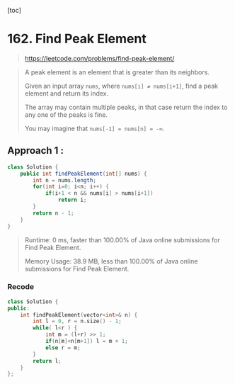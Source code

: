 [toc]

# 162. Find Peak Element

> https://leetcode.com/problems/find-peak-element/

> A peak element is an element that is greater than its neighbors.
>
> Given an input array `nums`, where `nums[i] ≠ nums[i+1]`, find a peak element and return its index.
>
> The array may contain multiple peaks, in that case return the index to any one of the peaks is fine.
>
> You may imagine that `nums[-1] = nums[n] = -∞`.

## Approach 1 : 

```java
class Solution {
    public int findPeakElement(int[] nums) {
        int n = nums.length;
        for(int i=0; i<n; i++) {
            if(i+1 < n && nums[i] > nums[i+1])
                return i;
        }
        return n - 1;
    }
}
```
>Runtime: 0 ms, faster than 100.00% of Java online submissions for Find Peak Element.
>
>Memory Usage: 38.9 MB, less than 100.00% of Java online submissions for Find Peak Element.



### Recode

```c++
class Solution {
public:
    int findPeakElement(vector<int>& n) {
        int l = 0, r = n.size() - 1;
        while( l<r ) {
            int m = (l+r) >> 1;
            if(n[m]<n[m+1]) l = m + 1;
            else r = m;
        }
        return l;
    }
};
```

